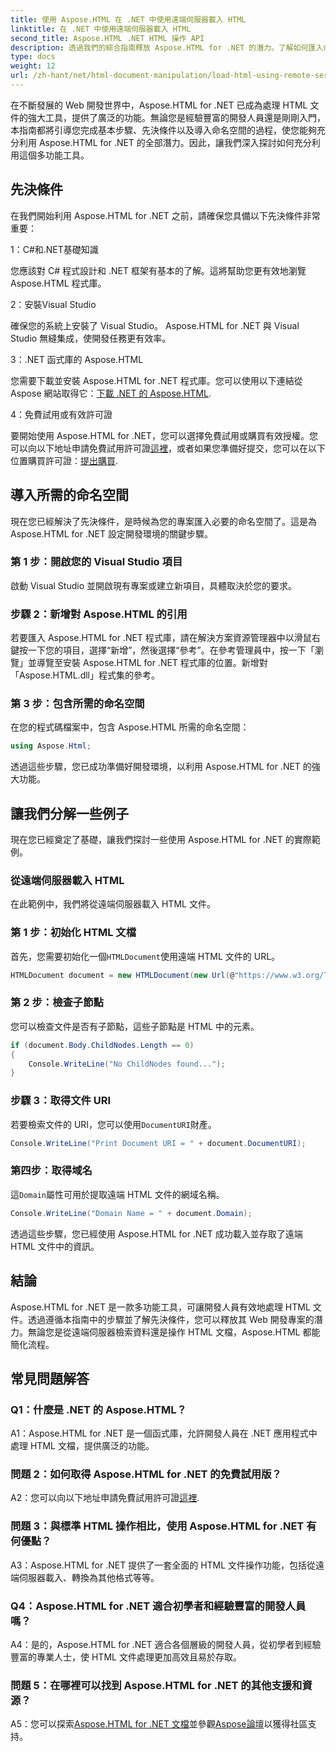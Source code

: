 ```yaml
---
title: 使用 Aspose.HTML 在 .NET 中使用遠端伺服器載入 HTML
linktitle: 在 .NET 中使用遠端伺服器載入 HTML
second_title: Aspose.HTML .NET HTML 操作 API
description: 透過我們的綜合指南釋放 Aspose.HTML for .NET 的潛力。了解如何匯入命名空間、存取遠端 HTML 文件等。
type: docs
weight: 12
url: /zh-hant/net/html-document-manipulation/load-html-using-remote-server/
---
```


在不斷發展的 Web 開發世界中，Aspose.HTML for .NET 已成為處理 HTML 文件的強大工具，提供了廣泛的功能。無論您是經驗豐富的開發人員還是剛剛入門，本指南都將引導您完成基本步驟、先決條件以及導入命名空間的過程，使您能夠充分利用 Aspose.HTML for .NET 的全部潛力。因此，讓我們深入探討如何充分利用這個多功能工具。

## 先決條件

在我們開始利用 Aspose.HTML for .NET 之前，請確保您具備以下先決條件非常重要：

1：C#和.NET基礎知識

您應該對 C# 程式設計和 .NET 框架有基本的了解。這將幫助您更有效地瀏覽 Aspose.HTML 程式庫。

2：安裝Visual Studio

確保您的系統上安裝了 Visual Studio。 Aspose.HTML for .NET 與 Visual Studio 無縫集成，使開發任務更有效率。

3：.NET 函式庫的 Aspose.HTML

您需要下載並安裝 Aspose.HTML for .NET 程式庫。您可以使用以下連結從 Aspose 網站取得它：[下載 .NET 的 Aspose.HTML](https://releases.aspose.com/html/net/).

4：免費試用或有效許可證

要開始使用 Aspose.HTML for .NET，您可以選擇免費試用或購買有效授權。您可以向以下地址申請免費試用許可證[這裡](https://releases.aspose.com/)，或者如果您準備好提交，您可以在以下位置購買許可證：[提出購買](https://purchase.aspose.com/buy).

## 導入所需的命名空間

現在您已經解決了先決條件，是時候為您的專案匯入必要的命名空間了。這是為 Aspose.HTML for .NET 設定開發環境的關鍵步驟。

### 第 1 步：開啟您的 Visual Studio 項目

啟動 Visual Studio 並開啟現有專案或建立新項目，具體取決於您的要求。

### 步驟 2：新增對 Aspose.HTML 的引用

若要匯入 Aspose.HTML for .NET 程式庫，請在解決方案資源管理器中以滑鼠右鍵按一下您的項目，選擇“新增”，然後選擇“參考”。在參考管理員中，按一下「瀏覽」並導覽至安裝 Aspose.HTML for .NET 程式庫的位置。新增對「Aspose.HTML.dll」程式集的參考。

### 第 3 步：包含所需的命名空間

在您的程式碼檔案中，包含 Aspose.HTML 所需的命名空間：

```csharp
using Aspose.Html;
```

透過這些步驟，您已成功準備好開發環境，以利用 Aspose.HTML for .NET 的強大功能。

## 讓我們分解一些例子

現在您已經奠定了基礎，讓我們探討一些使用 Aspose.HTML for .NET 的實際範例。

### 從遠端伺服器載入 HTML

在此範例中，我們將從遠端伺服器載入 HTML 文件。

### 第 1 步：初始化 HTML 文檔

首先，您需要初始化一個`HTMLDocument`使用遠端 HTML 文件的 URL。

```csharp
HTMLDocument document = new HTMLDocument(new Url(@"https://www.w3.org/TR/html5/"));
```

### 第 2 步：檢查子節點

您可以檢查文件是否有子節點，這些子節點是 HTML 中的元素。

```csharp
if (document.Body.ChildNodes.Length == 0)
{
    Console.WriteLine("No ChildNodes found...");
}
```

### 步驟 3：取得文件 URI

若要檢索文件的 URI，您可以使用`DocumentURI`財產。

```csharp
Console.WriteLine("Print Document URI = " + document.DocumentURI);
```

### 第四步：取得域名

這`Domain`屬性可用於提取遠端 HTML 文件的網域名稱。

```csharp
Console.WriteLine("Domain Name = " + document.Domain);
```

透過這些步驟，您已經使用 Aspose.HTML for .NET 成功載入並存取了遠端 HTML 文件中的資訊。

## 結論

Aspose.HTML for .NET 是一款多功能工具，可讓開發人員有效地處理 HTML 文件。透過遵循本指南中的步驟並了解先決條件，您可以釋放其 Web 開發專案的潛力。無論您是從遠端伺服器檢索資料還是操作 HTML 文檔，Aspose.HTML 都能簡化流程。

## 常見問題解答

### Q1：什麼是 .NET 的 Aspose.HTML？

A1：Aspose.HTML for .NET 是一個函式庫，允許開發人員在 .NET 應用程式中處理 HTML 文檔，提供廣泛的功能。

### 問題 2：如何取得 Aspose.HTML for .NET 的免費試用版？

 A2：您可以向以下地址申請免費試用許可證[這裡](https://releases.aspose.com/).

### 問題 3：與標準 HTML 操作相比，使用 Aspose.HTML for .NET 有何優點？

A3：Aspose.HTML for .NET 提供了一套全面的 HTML 文件操作功能，包括從遠端伺服器載入、轉換為其他格式等等。

### Q4：Aspose.HTML for .NET 適合初學者和經驗豐富的開發人員嗎？

A4：是的，Aspose.HTML for .NET 適合各個層級的開發人員，從初學者到經驗豐富的專業人士，使 HTML 文件處理更加高效且易於存取。

### 問題 5：在哪裡可以找到 Aspose.HTML for .NET 的其他支援和資源？

 A5：您可以探索[Aspose.HTML for .NET 文檔](https://reference.aspose.com/html/net/)並參觀[Aspose論壇](https://forum.aspose.com/)以獲得社區支持。